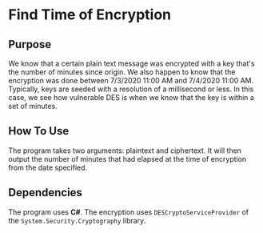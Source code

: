 # Find Time of Encryption

## Purpose

We know that a certain plain text message was encrypted with a key that's the number of minutes since origin. We also happen to know that the encryption was done between 7/3/2020 11:00 AM and 7/4/2020 11:00 AM. Typically, keys are seeded with a resolution of a millisecond or less. In this case, we see how vulnerable DES is when we know that the key is within a set of minutes.

## How To Use

The program takes two arguments: plaintext and ciphertext. It will then output the number of minutes that had elapsed at the time of encryption from the date specified.

## Dependencies

The program uses **C#**. The encryption uses ``DESCryptoServiceProvider`` of the ``System.Security.Cryptography`` library.